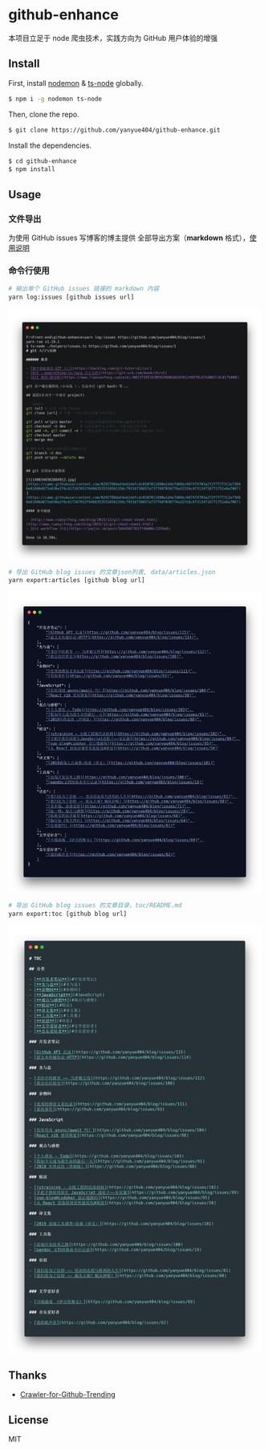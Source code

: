 # github-enhance

本项目立足于 node 爬虫技术，实践方向为 GitHub 用户体验的增强

## Install

First, install [nodemon](https://github.com/remy/nodemon) & [ts-node](https://github.com/TypeStrong/ts-node/) globally.

```bash
$ npm i -g nodemon ts-node
```

Then, clone the repo.

```bash
$ git clone https://github.com/yanyue404/github-enhance.git
```

Install the dependencies.

```bash
$ cd github-enhance
$ npm install
```

## Usage

### 文件导出

为使用 GitHub issues 写博客的博主提供 全部导出方案（**markdown** 格式），[使用说明](./docs/github-issues-export.md)

### 命令行使用

```bash
# 输出单个 GitHub issues 链接的 markdown 内容
yarn log:issues [github issues url]
```

![](./screenshot/issues.png)

```bash
# 导出 GitHub blog issues 的文章json列表, data/articles.json
yarn export:articles [github blog url]
```

![](./screenshot/articles.png)

```bash
# 导出 GitHub blog issues 的文章目录，toc/README.md
yarn export:toc [github blog url]
```

![](./screenshot/toc.png)

## Thanks

- [Crawler-for-Github-Trending](https://github.com/ZY2071/Crawler-for-Github-Trending)

## License

MIT
